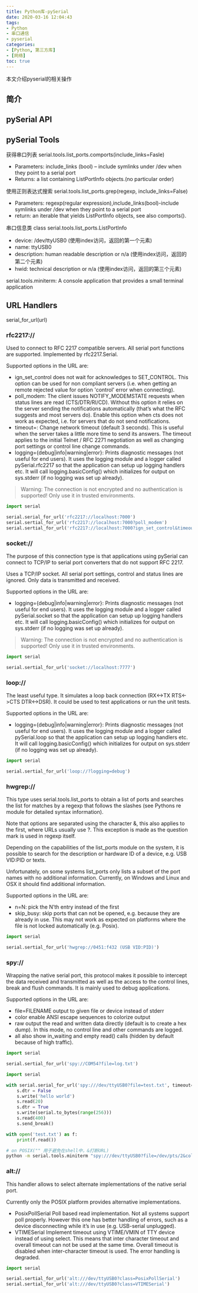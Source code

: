 ```yaml
---
title: Python库-pySerial
date: 2020-03-16 12:04:43
tags: 
- Python
- 串口通信
- pyserial
categories:
- [Python, 第三方库]
- [网络]
toc: true
---
```

本文介绍pyserial的相关操作
<!--more-->
## 简介

## pySerial API

## pySerial Tools

获得串口列表
serial.tools.list_ports.comports(include_links=Fasle)
- Parameters: include_links (bool) – include symlinks under /dev when they point to a serial port
- Returns: a list containing ListPortInfo objects.(no particular order)

使用正则表达式搜索
serial.tools.list_ports.grep(regexp, include_links=False)
- Parameters: regexp(regular expression),include_links(bool)-include symlinks under /dev when they point to a serial port
- return: an iterable that yields ListPortInfo objects, see also comports().

串口信息类
class serial.tools.list_ports.ListPortInfo

- device: /dev/ttyUSB0 (使用index访问，返回的第一个元素)
- name: ttyUSB0
- description: human readable description or n/a (使用index访问，返回的第二个元素)
- hwid: technical description or n/a  (使用index访问，返回的第三个元素)

serial.tools.miniterm: A console application that provides a small terminal application

## URL Handlers

serial_for_url(url)

### rfc2217:// 

Used to connect to RFC 2217 compatible servers. All serial port functions are supported. Implemented by rfc2217.Serial.

Supported options in the URL are:
- ign_set_control does not wait for acknowledges to SET_CONTROL. This option can be used for non compliant servers (i.e. when getting an remote rejected value for option 'control' error when connecting).
- poll_modem: The client issues NOTIFY_MODEMSTATE requests when status lines are read (CTS/DTR/RI/CD). Without this option it relies on the server sending the notifications automatically (that’s what the RFC suggests and most servers do). Enable this option when cts does not work as expected, i.e. for servers that do not send notifications.
- timeout=<value>: Change network timeout (default 3 seconds). This is useful when the server takes a little more time to send its answers. The timeout applies to the initial Telnet / RFC 2271 negotiation as well as changing port settings or control line change commands.
- logging={debug|info|warning|error}: Prints diagnostic messages (not useful for end users). It uses the logging module and a logger called pySerial.rfc2217 so that the application can setup up logging handlers etc. It will call logging.basicConfig() which initializes for output on sys.stderr (if no logging was set up already).

> Warning: The connection is not encrypted and no authentication is supported! Only use it in trusted environments.

```python
import serial

serial.serial_for_url('rfc2217://localhost:7000')
serial.sertial_for_url('rfc2217://localhost:7000?poll_modem')
serial.sertial_for_url('rfc2217://localhost:7000?ign_set_control&timeout=5.5')
```

### socket:// 

The purpose of this connection type is that applications using pySerial can connect to TCP/IP to serial port converters that do not support RFC 2217.

Uses a TCP/IP socket. All serial port settings, control and status lines are ignored. Only data is transmitted and received.

Supported options in the URL are:
- logging={debug|info|warning|error}: Prints diagnostic messages (not useful for end users). It uses the logging module and a logger called pySerial.socket so that the application can setup up logging handlers etc. It will call logging.basicConfig() which initializes for output on sys.stderr (if no logging was set up already).

> Warning: The connection is not encrypted and no authentication is supported! Only use it in trusted environments.

```python
import serial

serial.sertial_for_url('socket://localhost:7777')
```

### loop://

The least useful type. It simulates a loop back connection (RX<->TX RTS<->CTS DTR<->DSR). It could be used to test applications or run the unit tests.

Supported options in the URL are:

- logging={debug|info|warning|error}: Prints diagnostic messages (not useful for end users). It uses the logging module and a logger called pySerial.loop so that the application can setup up logging handlers etc. It will call logging.basicConfig() which initializes for output on sys.stderr (if no logging was set up already).

```python
import serial

serial.sertial_for_url('loop://?logging=debug')
```

### hwgrep://

This type uses serial.tools.list_ports to obtain a list of ports and searches the list for matches by a regexp that follows the slashes (see Pythons re module for detailed syntax information).

Note that options are separated using the character &, this also applies to the first, where URLs usually use ?. This exception is made as the question mark is used in regexp itself.

Depending on the capabilities of the list_ports module on the system, it is possible to search for the description or hardware ID of a device, e.g. USB VID:PID or texts.

Unfortunately, on some systems list_ports only lists a subset of the port names with no additional information. Currently, on Windows and Linux and OSX it should find additional information.

Supported options in the URL are:
- n=N: pick the N’th entry instead of the first
- skip_busy: skip ports that can not be opened, e.g. because they are already in use. This may not work as expected on platforms where the file is not locked automatically (e.g. Posix).

```python
import serial

serial.sertial_for_url('hwgrep://0451:f432 (USB VID:PID)')
```
### spy://

Wrapping the native serial port, this protocol makes it possible to intercept the data received and transmitted as well as the access to the control lines, break and flush commands. It is mainly used to debug applications.

Supported options in the URL are:

- file=FILENAME output to given file or device instead of stderr
- color enable ANSI escape sequences to colorize output
- raw output the read and written data directly (default is to create a hex dump). In this mode, no control line and other commands are logged.
- all also show in_waiting and empty read() calls (hidden by default because of high traffic).

```python
import serial

serial.sertial_for_url('spy://COM54?file=log.txt')    
```

```python
import serial

with serial.serial_for_url('spy:///dev/ttyUSB0?file=test.txt', timeout=1) as s:
    s.dtr = False
    s.write('hello world')
    s.read(20)
    s.dtr = True
    s.write(serial.to_bytes(range(256)))
    s.read(400)
    s.send_break()

with open('test.txt') as f:
    print(f.read())
```

```bash
# on POSIX("" 用于避免在shell中，&打断URL)
python -m serial.tools.miniterm "spy:///dev/ttyUSB0?file=/dev/pts/2&color" 115200
```

### alt://

This handler allows to select alternate implementations of the native serial port.

Currently only the POSIX platform provides alternative implementations.

- PosixPollSerial
    Poll based read implementation. Not all systems support poll properly. However this one has better handling of errors, such as a device disconnecting while it’s in use (e.g. USB-serial unplugged).
- VTIMESerial
    Implement timeout using VTIME/VMIN of TTY device instead of using select. This means that inter character timeout and overall timeout can not be used at the same time. Overall timeout is disabled when inter-character timeout is used. The error handling is degraded. 

```python
import serial

serial.sertial_for_url('alt:///dev/ttyUSB0?class=PosixPollSerial')
serial.sertial_for_url('alt:///dev/ttyUSB0?class=VTIMESerial')
```